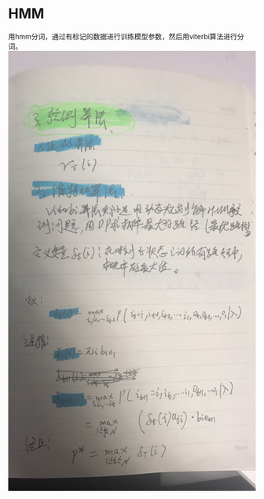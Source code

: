 # HMM
用hmm分词，通过有标记的数据进行训练模型参数，然后用viterbi算法进行分词。
![image](https://github.com/caijunyu/HMM/blob/master/picture/HMM_SEGMENT_WORD.jpg)
